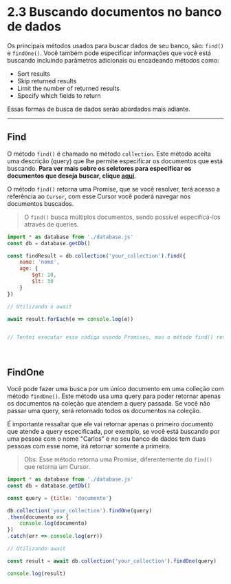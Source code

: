 # 2.3 Buscando documentos no banco de dados

Os principais métodos usados para buscar dados de seu banco, são: `find()` e `findOne()`. Você também pode especificar informações que você está buscando incluindo parâmetros adicionais ou encadeando métodos como:

 - Sort results 
 - Skip returned results
 - Limit the number of returned results
 - Specify which fields to return

Essas formas de busca de dados serão abordados mais adiante.

***

## Find

O método `find()` é chamado no método `collection`. Este método aceita uma descrição (query) que lhe permite especificar os documentos que está buscando. **Para ver mais sobre os seletores para especificar os documentos que deseja buscar, clique [aqui](4%20-%20seletores-querie.md)**.

O método `find()` retorna uma Promise, que se vocẽ resolver, terá acesso a referência ao `Cursor`, com esse Cursor você poderá navegar nos documentos buscados.


> O `find()` busca múltiplos documentos, sendo possível especificá-los através de queries.


```javascript
import * as database from './database.js'
const db = database.getDb()

const findResult = db.collection('your_collection').find({
    name: 'nome',
    age: {
        $gt: 10,
        $lt: 30
    }
})

// Utilizando o await

await result.forEach(e => console.log(e))


// Tentei executar esse código usando Promises, mas o método find() retorna um Cursor e não uma Promise
```

<br>

## FindOne

Você pode fazer uma busca por um único documento em uma colleção com método `findOne()`. Este método usa uma query para poder retornar apenas os documentos na coleção que atendem a query passada. Se você não passar uma query, será retornado todos os documentos na coleção. 

É importante ressaltar que ele vai retornar apenas o primeiro documento que atende a query especificada, por exemplo, se você está buscando por uma pessoa com o nome "Carlos" e no seu banco de dados tem duas pessoas com esse nome, irá retornar somente a primeira.

> Obs: Esse método retorna uma Promise, diferentemente do `find()` que retorna um Cursor.

```javascript
import * as database from './database.js'
const db = database.getDb()

const query = {title: 'documento'}

db.collection('your_collection').findOne(query)
.then(documento => {
    console.log(documento)
})
.catch(err => console.log(err))

// Utilizando await

const result = await db.collection('your_collection').findOne(query)

console.log(result)
```